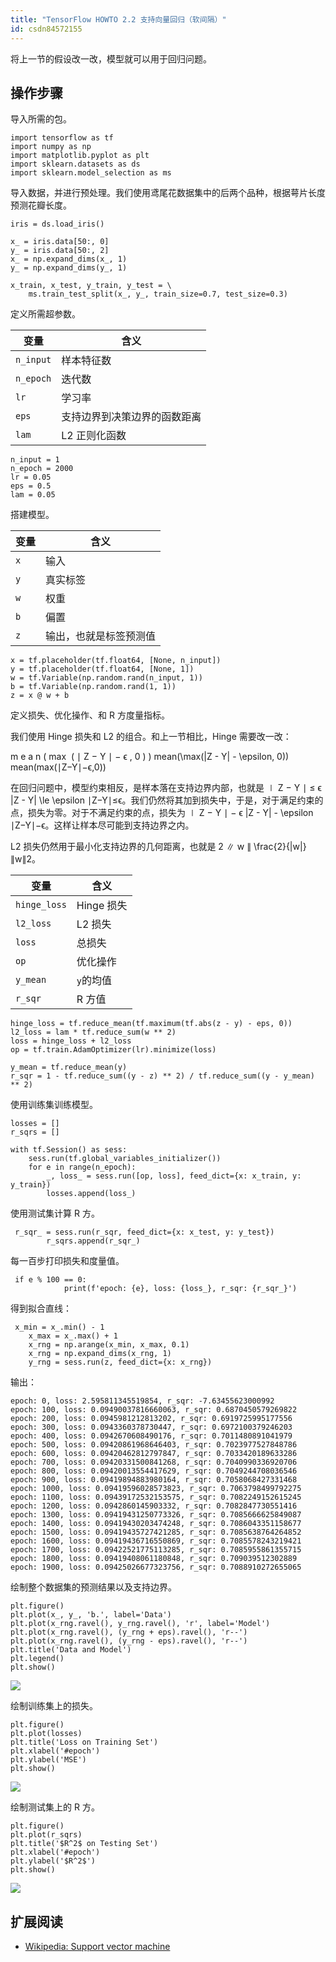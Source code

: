```yaml
---
title: "TensorFlow HOWTO 2.2 支持向量回归（软间隔）"
id: csdn84572155
---
```


将上一节的假设改一改，模型就可以用于回归问题。

## 操作步骤

导入所需的包。

```
import tensorflow as tf
import numpy as np
import matplotlib.pyplot as plt
import sklearn.datasets as ds
import sklearn.model_selection as ms 
```

导入数据，并进行预处理。我们使用鸢尾花数据集中的后两个品种，根据萼片长度预测花瓣长度。

```
iris = ds.load_iris()

x_ = iris.data[50:, 0]
y_ = iris.data[50:, 2]
x_ = np.expand_dims(x_, 1)
y_ = np.expand_dims(y_, 1)

x_train, x_test, y_train, y_test = \
    ms.train_test_split(x_, y_, train_size=0.7, test_size=0.3) 
```

定义所需超参数。

| 变量 | 含义 |
| --- | --- |
| `n_input` | 样本特征数 |
| `n_epoch` | 迭代数 |
| `lr` | 学习率 |
| `eps` | 支持边界到决策边界的函数距离 |
| `lam` | L2 正则化函数 |

```
n_input = 1
n_epoch = 2000
lr = 0.05
eps = 0.5
lam = 0.05 
```

搭建模型。

| 变量 | 含义 |
| --- | --- |
| `x` | 输入 |
| `y` | 真实标签 |
| `w` | 权重 |
| `b` | 偏置 |
| `z` | 输出，也就是标签预测值 |

```
x = tf.placeholder(tf.float64, [None, n_input])
y = tf.placeholder(tf.float64, [None, 1])
w = tf.Variable(np.random.rand(n_input, 1))
b = tf.Variable(np.random.rand(1, 1))
z = x @ w + b 
```

定义损失、优化操作、和 R 方度量指标。

我们使用 Hinge 损失和 L2 的组合。和上一节相比，Hinge 需要改一改：

m e a n ( max ⁡ ( ∣ Z − Y ∣ − ϵ , 0 ) ) mean(\max(|Z - Y| - \epsilon, 0)) mean(max(∣Z−Y∣−ϵ,0))

在回归问题中，模型约束相反，是样本落在支持边界内部，也就是 ∣ Z − Y ∣ ≤ ϵ |Z - Y| \le \epsilon ∣Z−Y∣≤ϵ。我们仍然将其加到损失中，于是，对于满足约束的点，损失为零。对于不满足约束的点，损失为 ∣ Z − Y ∣ − ϵ |Z - Y| - \epsilon ∣Z−Y∣−ϵ。这样让样本尽可能到支持边界之内。

L2 损失仍然用于最小化支持边界的几何距离，也就是 2 ∥ w ∥ \frac{2}{\|w\|} ∥w∥2​。

| 变量 | 含义 |
| --- | --- |
| `hinge_loss` | Hinge 损失 |
| `l2_loss` | L2 损失 |
| `loss` | 总损失 |
| `op` | 优化操作 |
| `y_mean` | `y`的均值 |
| `r_sqr` | R 方值 |

```
hinge_loss = tf.reduce_mean(tf.maximum(tf.abs(z - y) - eps, 0))
l2_loss = lam * tf.reduce_sum(w ** 2)
loss = hinge_loss + l2_loss
op = tf.train.AdamOptimizer(lr).minimize(loss)

y_mean = tf.reduce_mean(y)
r_sqr = 1 - tf.reduce_sum((y - z) ** 2) / tf.reduce_sum((y - y_mean) ** 2) 
```

使用训练集训练模型。

```
losses = []
r_sqrs = []

with tf.Session() as sess:
    sess.run(tf.global_variables_initializer())
    for e in range(n_epoch):
        _, loss_ = sess.run([op, loss], feed_dict={x: x_train, y: y_train})
        losses.append(loss_) 
```

使用测试集计算 R 方。

```
 r_sqr_ = sess.run(r_sqr, feed_dict={x: x_test, y: y_test})
        r_sqrs.append(r_sqr_) 
```

每一百步打印损失和度量值。

```
 if e % 100 == 0:
            print(f'epoch: {e}, loss: {loss_}, r_sqr: {r_sqr_}') 
```

得到拟合直线：

```
 x_min = x_.min() - 1
    x_max = x_.max() + 1
    x_rng = np.arange(x_min, x_max, 0.1)
    x_rng = np.expand_dims(x_rng, 1)
    y_rng = sess.run(z, feed_dict={x: x_rng}) 
```

输出：

```
epoch: 0, loss: 2.595811345519854, r_sqr: -7.63455623000992
epoch: 100, loss: 0.09490037816660063, r_sqr: 0.6870450579269822
epoch: 200, loss: 0.0945981212813202, r_sqr: 0.6919725995177556
epoch: 300, loss: 0.0943360378730447, r_sqr: 0.6972100379246203
epoch: 400, loss: 0.0942670608490176, r_sqr: 0.7011480891041979
epoch: 500, loss: 0.09420861968646403, r_sqr: 0.7023977527848786
epoch: 600, loss: 0.09420462812797847, r_sqr: 0.7033420189633286
epoch: 700, loss: 0.09420331500841268, r_sqr: 0.7040990336920706
epoch: 800, loss: 0.09420013554417629, r_sqr: 0.7049244708036546
epoch: 900, loss: 0.09419894883980164, r_sqr: 0.7058068427331468
epoch: 1000, loss: 0.09419596028573823, r_sqr: 0.7063798499792275
epoch: 1100, loss: 0.09439172532153575, r_sqr: 0.7082249152615245
epoch: 1200, loss: 0.0942860145903332, r_sqr: 0.7082847730551416
epoch: 1300, loss: 0.09419431250773326, r_sqr: 0.7085666625849087
epoch: 1400, loss: 0.09419430203474248, r_sqr: 0.7086043351158677
epoch: 1500, loss: 0.09419435727421285, r_sqr: 0.7085638764264852
epoch: 1600, loss: 0.09419436716550869, r_sqr: 0.7085578243219421
epoch: 1700, loss: 0.09422521775113285, r_sqr: 0.7085955861355715
epoch: 1800, loss: 0.09419408061180848, r_sqr: 0.709039512302889
epoch: 1900, loss: 0.09425026677323756, r_sqr: 0.7088910272655065 
```

绘制整个数据集的预测结果以及支持边界。

```
plt.figure()
plt.plot(x_, y_, 'b.', label='Data')
plt.plot(x_rng.ravel(), y_rng.ravel(), 'r', label='Model')
plt.plot(x_rng.ravel(), (y_rng + eps).ravel(), 'r--')
plt.plot(x_rng.ravel(), (y_rng - eps).ravel(), 'r--')
plt.title('Data and Model')
plt.legend()
plt.show() 
```

![](../img/e49fd70c74b391e05d16d70aff98bd4b.png)

绘制训练集上的损失。

```
plt.figure()
plt.plot(losses)
plt.title('Loss on Training Set')
plt.xlabel('#epoch')
plt.ylabel('MSE')
plt.show() 
```

![](../img/f5c0d6ba308968ad67cf08511aa8fb5a.png)

绘制测试集上的 R 方。

```
plt.figure()
plt.plot(r_sqrs)
plt.title('$R^2$ on Testing Set')
plt.xlabel('#epoch')
plt.ylabel('$R^2$')
plt.show() 
```

![](../img/90ad4fb8abebca4b50a8d3fad7fc2709.png)

## 扩展阅读

*   [Wikipedia: Support vector machine](https://en.wikipedia.org/wiki/Support_vector_machine)
